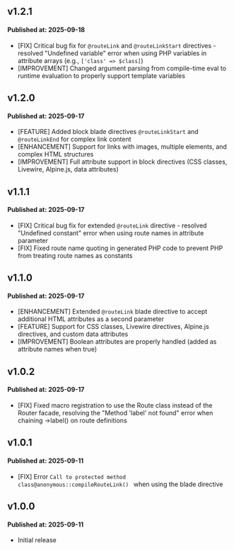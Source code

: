 ## v1.2.1

#### Published at: 2025-09-18

- [FIX] Critical bug fix for `@routeLink` and `@routeLinkStart` directives - resolved "Undefined variable" error when using PHP variables in attribute arrays (e.g., `['class' => $class]`)
- [IMPROVEMENT] Changed argument parsing from compile-time eval to runtime evaluation to properly support template variables

## v1.2.0

#### Published at: 2025-09-17

- [FEATURE] Added block blade directives `@routeLinkStart` and `@routeLinkEnd` for complex link content
- [ENHANCEMENT] Support for links with images, multiple elements, and complex HTML structures
- [IMPROVEMENT] Full attribute support in block directives (CSS classes, Livewire, Alpine.js, data attributes)

## v1.1.1

#### Published at: 2025-09-17

- [FIX] Critical bug fix for extended `@routeLink` directive - resolved "Undefined constant" error when using route names in attribute parameter
- [FIX] Fixed route name quoting in generated PHP code to prevent PHP from treating route names as constants

## v1.1.0

#### Published at: 2025-09-17

- [ENHANCEMENT] Extended `@routeLink` blade directive to accept additional HTML attributes as a second parameter
- [FEATURE] Support for CSS classes, Livewire directives, Alpine.js directives, and custom data attributes
- [IMPROVEMENT] Boolean attributes are properly handled (added as attribute names when true)

## v1.0.2

#### Published at: 2025-09-17

- [FIX] Fixed macro registration to use the Route class instead of the Router facade, resolving the "Method 'label' not found" error when chaining ->label() on route definitions


## v1.0.1

#### Published at: 2025-09-11

- [FIX] Error `Call to protected method class@anonymous::compileRouteLink() ` when using the blade directive

## v1.0.0

#### Published at: 2025-09-11

- Initial release
